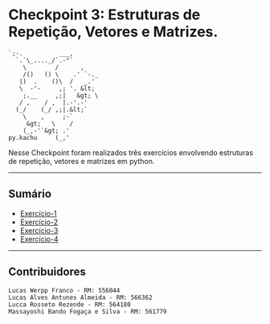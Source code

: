 # Checkpoint 3: Estruturas de Repetição, Vetores e Matrizes.
```                                                  
`;-.          ___,        
  `.`\_...._/`.-"`        
    \        /      ,     
    /()   () \    .' `-._ 
   |)  .    ()\  /   _.'  
   \  -'-     ,; '. &lt;     
    ;.__     ,;|   &gt; \    
   / ,    / ,  |.-'.-'    
  (_/    (_/ ,;|.&lt;`       
    \    ,     ;-`        
     &gt;   \    /           
    (_,-'`&gt; .'            
py.kachu     (_,'                                            
 ```                                                 

Nesse Checkpoint foram realizados três exercícios envolvendo estruturas de repetição, vetores e matrizes em python.

---

## Sumário

- [Exercício-1](Exercícios/Exercício-1.ino)
- [Exercício-2](Exercícios/Exercício-2.ino)
- [Exercício-3](Exercícios/Exercício-3.ino)
- [Exercício-4](Exercícios/Exercício-4.ino)

---

## Contribuidores

    Lucas Werpp Franco - RM: 556044
    Lucas Alves Antunes Almeida - RM: 566362
    Lucca Rosseto Rezende - RM: 564180
    Massayoshi Bando Fogaça e Silva - RM: 561779

